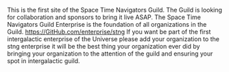 This is the first site of the Space Time Navigators Guild. The Guild is looking for collaboration and sponsors to bring it live ASAP. 
The Space Time Navigators Guild Enterprise is the foundation of all organizations in the Guild.
https://GitHub.com/enterprise/stng
If you want be part of the first intergalactic enterprise of the Universe please add your organization to the stng enterprise it will be the best thing your organization ever did by bringing your organization to the attention of the guild and ensuring your spot in intergalactic guild.
